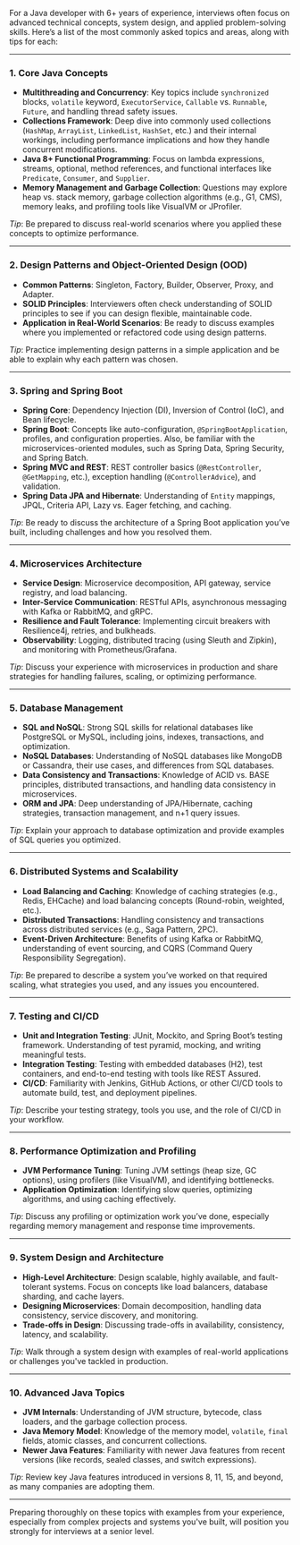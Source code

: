 For a Java developer with 6+ years of experience, interviews often focus on advanced technical concepts, system design, and applied problem-solving skills. Here’s a list of the most commonly asked topics and areas, along with tips for each:

---

### 1. **Core Java Concepts**
   - **Multithreading and Concurrency**: Key topics include `synchronized` blocks, `volatile` keyword, `ExecutorService`, `Callable` vs. `Runnable`, `Future`, and handling thread safety issues.
   - **Collections Framework**: Deep dive into commonly used collections (`HashMap`, `ArrayList`, `LinkedList`, `HashSet`, etc.) and their internal workings, including performance implications and how they handle concurrent modifications.
   - **Java 8+ Functional Programming**: Focus on lambda expressions, streams, optional, method references, and functional interfaces like `Predicate`, `Consumer`, and `Supplier`.
   - **Memory Management and Garbage Collection**: Questions may explore heap vs. stack memory, garbage collection algorithms (e.g., G1, CMS), memory leaks, and profiling tools like VisualVM or JProfiler.

   *Tip*: Be prepared to discuss real-world scenarios where you applied these concepts to optimize performance.

---

### 2. **Design Patterns and Object-Oriented Design (OOD)**
   - **Common Patterns**: Singleton, Factory, Builder, Observer, Proxy, and Adapter.
   - **SOLID Principles**: Interviewers often check understanding of SOLID principles to see if you can design flexible, maintainable code.
   - **Application in Real-World Scenarios**: Be ready to discuss examples where you implemented or refactored code using design patterns.

   *Tip*: Practice implementing design patterns in a simple application and be able to explain why each pattern was chosen.

---

### 3. **Spring and Spring Boot**
   - **Spring Core**: Dependency Injection (DI), Inversion of Control (IoC), and Bean lifecycle.
   - **Spring Boot**: Concepts like auto-configuration, `@SpringBootApplication`, profiles, and configuration properties. Also, be familiar with the microservices-oriented modules, such as Spring Data, Spring Security, and Spring Batch.
   - **Spring MVC and REST**: REST controller basics (`@RestController`, `@GetMapping`, etc.), exception handling (`@ControllerAdvice`), and validation.
   - **Spring Data JPA and Hibernate**: Understanding of `Entity` mappings, JPQL, Criteria API, Lazy vs. Eager fetching, and caching.

   *Tip*: Be ready to discuss the architecture of a Spring Boot application you’ve built, including challenges and how you resolved them.

---

### 4. **Microservices Architecture**
   - **Service Design**: Microservice decomposition, API gateway, service registry, and load balancing.
   - **Inter-Service Communication**: RESTful APIs, asynchronous messaging with Kafka or RabbitMQ, and gRPC.
   - **Resilience and Fault Tolerance**: Implementing circuit breakers with Resilience4j, retries, and bulkheads.
   - **Observability**: Logging, distributed tracing (using Sleuth and Zipkin), and monitoring with Prometheus/Grafana.

   *Tip*: Discuss your experience with microservices in production and share strategies for handling failures, scaling, or optimizing performance.

---

### 5. **Database Management**
   - **SQL and NoSQL**: Strong SQL skills for relational databases like PostgreSQL or MySQL, including joins, indexes, transactions, and optimization.
   - **NoSQL Databases**: Understanding of NoSQL databases like MongoDB or Cassandra, their use cases, and differences from SQL databases.
   - **Data Consistency and Transactions**: Knowledge of ACID vs. BASE principles, distributed transactions, and handling data consistency in microservices.
   - **ORM and JPA**: Deep understanding of JPA/Hibernate, caching strategies, transaction management, and n+1 query issues.

   *Tip*: Explain your approach to database optimization and provide examples of SQL queries you optimized.

---

### 6. **Distributed Systems and Scalability**
   - **Load Balancing and Caching**: Knowledge of caching strategies (e.g., Redis, EHCache) and load balancing concepts (Round-robin, weighted, etc.).
   - **Distributed Transactions**: Handling consistency and transactions across distributed services (e.g., Saga Pattern, 2PC).
   - **Event-Driven Architecture**: Benefits of using Kafka or RabbitMQ, understanding of event sourcing, and CQRS (Command Query Responsibility Segregation).

   *Tip*: Be prepared to describe a system you’ve worked on that required scaling, what strategies you used, and any issues you encountered.

---

### 7. **Testing and CI/CD**
   - **Unit and Integration Testing**: JUnit, Mockito, and Spring Boot’s testing framework. Understanding of test pyramid, mocking, and writing meaningful tests.
   - **Integration Testing**: Testing with embedded databases (H2), test containers, and end-to-end testing with tools like REST Assured.
   - **CI/CD**: Familiarity with Jenkins, GitHub Actions, or other CI/CD tools to automate build, test, and deployment pipelines.

   *Tip*: Describe your testing strategy, tools you use, and the role of CI/CD in your workflow.

---

### 8. **Performance Optimization and Profiling**
   - **JVM Performance Tuning**: Tuning JVM settings (heap size, GC options), using profilers (like VisualVM), and identifying bottlenecks.
   - **Application Optimization**: Identifying slow queries, optimizing algorithms, and using caching effectively.

   *Tip*: Discuss any profiling or optimization work you’ve done, especially regarding memory management and response time improvements.

---

### 9. **System Design and Architecture**
   - **High-Level Architecture**: Design scalable, highly available, and fault-tolerant systems. Focus on concepts like load balancers, database sharding, and cache layers.
   - **Designing Microservices**: Domain decomposition, handling data consistency, service discovery, and monitoring.
   - **Trade-offs in Design**: Discussing trade-offs in availability, consistency, latency, and scalability.

   *Tip*: Walk through a system design with examples of real-world applications or challenges you've tackled in production.

---

### 10. **Advanced Java Topics**
   - **JVM Internals**: Understanding of JVM structure, bytecode, class loaders, and the garbage collection process.
   - **Java Memory Model**: Knowledge of the memory model, `volatile`, `final` fields, atomic classes, and concurrent collections.
   - **Newer Java Features**: Familiarity with newer Java features from recent versions (like records, sealed classes, and switch expressions).

   *Tip*: Review key Java features introduced in versions 8, 11, 15, and beyond, as many companies are adopting them.

---

Preparing thoroughly on these topics with examples from your experience, especially from complex projects and systems you've built, will position you strongly for interviews at a senior level.
